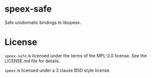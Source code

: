 # speex-safe

Safe unidiomatic bindings to libspeex.



# License

`speex-safe` is licensed under the terms of the MPL-2.0 license. See the LICENSE.md file for details.

`speex` is licensed under a 3 clause BSD style license.